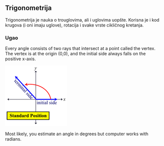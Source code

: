 ## Trigonometrija

Trigonometrija je nauka o trouglovima, ali i uglovima uopšte. Korisna je i kod krugova (i oni imaju uglove), rotacija i svake vrste cikličnog kretanja.

### Ugao

Every angle consists of two rays that intersect at a point called the vertex. The vertex is at the origin (0,0), and the initial side always falls on the positive x-axis.

![ugao](slike/ugao.gif?row=true)

Most likely, you estimate an angle in degrees but computer works with radians.
